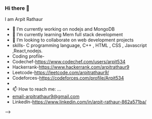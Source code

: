 ### Hi there 👋
 I am Arpit Rathaur
- 🔭 I’m currently working on nodejs and MongoDB
- 🌱 I’m currently learning Mern full stack development
- 👯 I’m looking to collaborate on web development projects
- skills- C programming language, C++ , HTML , CSS , Javascript ,React,nodejs.
- Coding profile-
- Codechef-https://www.codechef.com/users/arpit534
- Hackerrank-https://www.hackerrank.com/arpitrathaur9
- Leetcode-https://leetcode.com/arpitrathaur9/
- Codeforces-https://codeforces.com/profile/Arpit534
- 
- 📫 How to reach me: ...
- email-arpitrathaur9@gmail.com
- Linkedln-https://www.linkedin.com/in/arpit-rathaur-862a571ba/

-->
